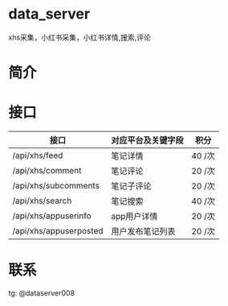 # data_server
xhs采集，小红书采集，小红书详情,搜索,评论

# 简介


# 接口

| 接口                     | 对应平台及关键字段 | 积分  |
| ------------------------ | ------------------ |   -------- |
| /api/xhs/feed | 笔记详情                  | 40 /次                 |
| /api/xhs/comment | 笔记评论                  | 20 /次                 |
| /api/xhs/subcomments | 笔记子评论                  | 20 /次                 |
| /api/xhs/search | 笔记搜索                  | 40 /次                 |
| /api/xhs/appuserinfo | app用户详情                  | 20 /次                 |
| /api/xhs/appuserposted | 用户发布笔记列表                  | 20 /次                 | 
# 联系
tg: @dataserver008

